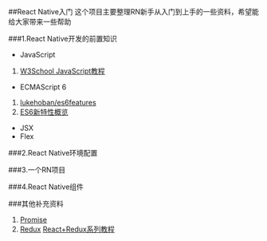 ##React Native入门
这个项目主要整理RN新手从入门到上手的一些资料，希望能给大家带来一些帮助

###1.React Native开发的前置知识
* JavaScript

 1. [W3School JavaScript教程](http://www.w3school.com.cn/js/)

* ECMAScript 6

 1. [lukehoban/es6features](https://github.com/lukehoban/es6features)
 2. [ES6新特性概览](http://www.cnblogs.com/Wayou/p/es6_new_features.html)
  
* JSX
* Flex

###2.React Native环境配置

###3.一个RN项目

###4.React Native组件

###其他补充资料
1. [Promise](https://wohugb.gitbooks.io/promise/content/)
2. [Redux](https://github.com/reactjs/redux)  [React+Redux系列教程](https://github.com/lewis617/react-redux-tutorial)